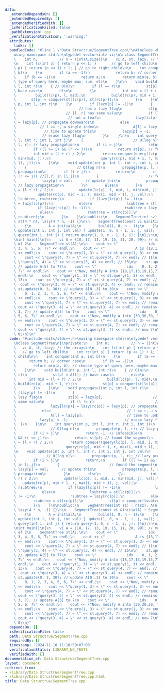 ```yaml
---
data:
  _extendedDependsOn: []
  _extendedRequiredBy: []
  _extendedVerifiedWith: []
  _isVerificationFailed: false
  _pathExtension: cpp
  _verificationStatusIcon: ':warning:'
  attributes:
    links: []
  bundledCode: "#line 1 \"Data Structrue/SegmentTree.cpp\"\n#include <bits/stdc++.h>\n\
    using namespace std;\n\ntypedef vector<int> vi;\n\nclass SegmentTree\n{\nprivate:\n\
    \    int n;          // n = (int)A.size()\n    vi A, st, lazy; // the arrays\n\
    \n    int lc(int p) { return p << 1; }       // go to left child\n    int rc(int\
    \ p) { return (p << 1) + 1; } // go to right child\n\n    int conquer(int a, int\
    \ b)\n    {\n        if (a == -1)\n            return b; // corner case\n    \
    \    if (b == -1)\n            return a;\n        return min(a, b); // choose\
    \ type of query here, maybe max, sum, etc\n    }\n\n    void build(int p, int\
    \ l, int r)\n    { // O(n)\n        if (l == r)\n            st[p] = A[l]; //\
    \ base case\n        else\n        {\n            int mid = (l + r) / 2;\n   \
    \         build(lc(p), l, mid);\n            build(rc(p), mid + 1, r);\n     \
    \       st[p] = conquer(st[lc(p)], st[rc(p)]);\n        }\n    }\n\n    void propagate(int\
    \ p, int l, int r)\n    {\n        if (lazy[p] != -1)\n        {             \
    \                             // has a lazy flag\n            st[p] = lazy[p];\
    \                       // [l..r] has same value\n            if (l != r)    \
    \                        // not a leaf\n                lazy[lc(p)] = lazy[rc(p)]\
    \ = lazy[p]; // propagate downwards\n            else                        \
    \           // l == r, a single index\n                A[l] = lazy[p];       \
    \             // time to update this\n            lazy[p] = -1;              \
    \            // erase lazy flag\n        }\n    }\n\n    int query(int p, int\
    \ l, int r, int i, int j)\n    {                       // O(log n)\n        propagate(p,\
    \ l, r); // lazy propagation\n        if (i > j)\n            return -1; // infeasible\n\
    \        if ((l >= i) && (r <= j))\n            return st[p]; // found the segment\n\
    \        int mid = (l + r) / 2;\n        return conquer(query(lc(p), l, mid, i,\
    \ min(mid, j)),\n                       query(rc(p), mid + 1, r, max(i, mid +\
    \ 1), j));\n    }\n\n    void update(int p, int l, int r, int i, int j, int val)\n\
    \    {                       // O(log n)\n        propagate(p, l, r); // lazy\
    \ propagation\n        if (i > j)\n            return;\n        if ((l >= i) &&\
    \ (r <= j)) //[l,r] in [i,j]\n        {                       // found the segment\n\
    \            lazy[p] = val;      // update this\n            propagate(p, l, r);\
    \ // lazy propagation\n        }\n        else\n        {\n            int mid\
    \ = (l + r) / 2;\n            update(lc(p), l, mid, i, min(mid, j), val);\n  \
    \          update(rc(p), mid + 1, r, max(i, mid + 1), j, val);\n            int\
    \ lsubtree, rsubtree;\n            if (lazy[lc(p)] != -1)\n                lsubtree\
    \ = lazy[lc(p)];\n            else\n                lsubtree = st[lc(p)];\n  \
    \          if (lazy[rc(p)] != -1)\n                rsubtree = lazy[rc(p)];\n \
    \           else\n                rsubtree = st[rc(p)];\n            st[p] = conquer(lsubtree,\
    \ rsubtree);\n        }\n    }\n\npublic:\n    SegmentTree(int sz) : n(sz), A(n),\
    \ st(4 * n), lazy(4 * n, -1) {}\n\n    SegmentTree(const vi &initialA) : SegmentTree((int)initialA.size())\n\
    \    {\n        A = initialA;\n        build(1, 0, n - 1);\n    }\n\n    void\
    \ update(int i, int j, int val) { update(1, 0, n - 1, i, j, val); }\n\n    int\
    \ query(int i, int j) { return query(1, 0, n - 1, i, j); }\n};\n\n// Example Code\n\
    \nint main()\n{\n    vi A = {18, 17, 13, 19, 15, 11, 20, 99}; // make n a power\
    \ of 2\n    SegmentTree st(A);\n\n    cout << \"              idx    0, 1, 2,\
    \ 3, 4, 5, 6, 7\" << endl;\n    cout << \"              A is {18,17,13,19,15,11,20,oo}\"\
    \ << endl;\n    cout << \"query(1, 3) = \" << st.query(1, 3) << endl; // 13\n\
    \    cout << \"query(4, 7) = \" << st.query(4, 7) << endl; // 11\n    cout <<\
    \ \"query(3, 4) = \" << st.query(3, 4) << endl; // 15\n\n    st.update(5, 5, 77);\
    \ // update A[5] to 77\n    cout << \"              idx    0, 1, 2, 3, 4, 5, 6,\
    \ 7\" << endl;\n    cout << \"Now, modify A into {18,17,13,19,15,77,20,oo}\" <<\
    \ endl;\n    cout << \"query(1, 3) = \" << st.query(1, 3) << endl; // remains\
    \ 13\n    cout << \"query(4, 7) = \" << st.query(4, 7) << endl; // now 15\n  \
    \  cout << \"query(3, 4) = \" << st.query(3, 4) << endl; // remains 15\n\n   \
    \ st.update(0, 3, 30); // update A[0..3] to 30\n    cout << \"              idx\
    \    0, 1, 2, 3, 4, 5, 6, 7\" << endl;\n    cout << \"Now, modify A into {30,30,30,30,15,77,20,oo}\"\
    \ << endl;\n    cout << \"query(1, 3) = \" << st.query(1, 3) << endl; // now 30\n\
    \    cout << \"query(4, 7) = \" << st.query(4, 7) << endl; // remains 15\n   \
    \ cout << \"query(3, 4) = \" << st.query(3, 4) << endl; // remains 15\n\n    st.update(3,\
    \ 3, 7); // update A[3] to 7\n    cout << \"              idx    0, 1, 2, 3, 4,\
    \ 5, 6, 7\" << endl;\n    cout << \"Now, modify A into {30,30,30, 7,15,77,20,oo}\"\
    \ << endl;\n    cout << \"query(1, 3) = \" << st.query(1, 3) << endl; // now 7\n\
    \    cout << \"query(4, 7) = \" << st.query(4, 7) << endl; // remains 15\n   \
    \ cout << \"query(3, 4) = \" << st.query(3, 4) << endl; // now 7\n\n    return\
    \ 0;\n}\n"
  code: "#include <bits/stdc++.h>\nusing namespace std;\n\ntypedef vector<int> vi;\n\
    \nclass SegmentTree\n{\nprivate:\n    int n;          // n = (int)A.size()\n \
    \   vi A, st, lazy; // the arrays\n\n    int lc(int p) { return p << 1; }    \
    \   // go to left child\n    int rc(int p) { return (p << 1) + 1; } // go to right\
    \ child\n\n    int conquer(int a, int b)\n    {\n        if (a == -1)\n      \
    \      return b; // corner case\n        if (b == -1)\n            return a;\n\
    \        return min(a, b); // choose type of query here, maybe max, sum, etc\n\
    \    }\n\n    void build(int p, int l, int r)\n    { // O(n)\n        if (l ==\
    \ r)\n            st[p] = A[l]; // base case\n        else\n        {\n      \
    \      int mid = (l + r) / 2;\n            build(lc(p), l, mid);\n           \
    \ build(rc(p), mid + 1, r);\n            st[p] = conquer(st[lc(p)], st[rc(p)]);\n\
    \        }\n    }\n\n    void propagate(int p, int l, int r)\n    {\n        if\
    \ (lazy[p] != -1)\n        {                                          // has a\
    \ lazy flag\n            st[p] = lazy[p];                       // [l..r] has\
    \ same value\n            if (l != r)                            // not a leaf\n\
    \                lazy[lc(p)] = lazy[rc(p)] = lazy[p]; // propagate downwards\n\
    \            else                                   // l == r, a single index\n\
    \                A[l] = lazy[p];                    // time to update this\n \
    \           lazy[p] = -1;                          // erase lazy flag\n      \
    \  }\n    }\n\n    int query(int p, int l, int r, int i, int j)\n    {       \
    \                // O(log n)\n        propagate(p, l, r); // lazy propagation\n\
    \        if (i > j)\n            return -1; // infeasible\n        if ((l >= i)\
    \ && (r <= j))\n            return st[p]; // found the segment\n        int mid\
    \ = (l + r) / 2;\n        return conquer(query(lc(p), l, mid, i, min(mid, j)),\n\
    \                       query(rc(p), mid + 1, r, max(i, mid + 1), j));\n    }\n\
    \n    void update(int p, int l, int r, int i, int j, int val)\n    {         \
    \              // O(log n)\n        propagate(p, l, r); // lazy propagation\n\
    \        if (i > j)\n            return;\n        if ((l >= i) && (r <= j)) //[l,r]\
    \ in [i,j]\n        {                       // found the segment\n           \
    \ lazy[p] = val;      // update this\n            propagate(p, l, r); // lazy\
    \ propagation\n        }\n        else\n        {\n            int mid = (l +\
    \ r) / 2;\n            update(lc(p), l, mid, i, min(mid, j), val);\n         \
    \   update(rc(p), mid + 1, r, max(i, mid + 1), j, val);\n            int lsubtree,\
    \ rsubtree;\n            if (lazy[lc(p)] != -1)\n                lsubtree = lazy[lc(p)];\n\
    \            else\n                lsubtree = st[lc(p)];\n            if (lazy[rc(p)]\
    \ != -1)\n                rsubtree = lazy[rc(p)];\n            else\n        \
    \        rsubtree = st[rc(p)];\n            st[p] = conquer(lsubtree, rsubtree);\n\
    \        }\n    }\n\npublic:\n    SegmentTree(int sz) : n(sz), A(n), st(4 * n),\
    \ lazy(4 * n, -1) {}\n\n    SegmentTree(const vi &initialA) : SegmentTree((int)initialA.size())\n\
    \    {\n        A = initialA;\n        build(1, 0, n - 1);\n    }\n\n    void\
    \ update(int i, int j, int val) { update(1, 0, n - 1, i, j, val); }\n\n    int\
    \ query(int i, int j) { return query(1, 0, n - 1, i, j); }\n};\n\n// Example Code\n\
    \nint main()\n{\n    vi A = {18, 17, 13, 19, 15, 11, 20, 99}; // make n a power\
    \ of 2\n    SegmentTree st(A);\n\n    cout << \"              idx    0, 1, 2,\
    \ 3, 4, 5, 6, 7\" << endl;\n    cout << \"              A is {18,17,13,19,15,11,20,oo}\"\
    \ << endl;\n    cout << \"query(1, 3) = \" << st.query(1, 3) << endl; // 13\n\
    \    cout << \"query(4, 7) = \" << st.query(4, 7) << endl; // 11\n    cout <<\
    \ \"query(3, 4) = \" << st.query(3, 4) << endl; // 15\n\n    st.update(5, 5, 77);\
    \ // update A[5] to 77\n    cout << \"              idx    0, 1, 2, 3, 4, 5, 6,\
    \ 7\" << endl;\n    cout << \"Now, modify A into {18,17,13,19,15,77,20,oo}\" <<\
    \ endl;\n    cout << \"query(1, 3) = \" << st.query(1, 3) << endl; // remains\
    \ 13\n    cout << \"query(4, 7) = \" << st.query(4, 7) << endl; // now 15\n  \
    \  cout << \"query(3, 4) = \" << st.query(3, 4) << endl; // remains 15\n\n   \
    \ st.update(0, 3, 30); // update A[0..3] to 30\n    cout << \"              idx\
    \    0, 1, 2, 3, 4, 5, 6, 7\" << endl;\n    cout << \"Now, modify A into {30,30,30,30,15,77,20,oo}\"\
    \ << endl;\n    cout << \"query(1, 3) = \" << st.query(1, 3) << endl; // now 30\n\
    \    cout << \"query(4, 7) = \" << st.query(4, 7) << endl; // remains 15\n   \
    \ cout << \"query(3, 4) = \" << st.query(3, 4) << endl; // remains 15\n\n    st.update(3,\
    \ 3, 7); // update A[3] to 7\n    cout << \"              idx    0, 1, 2, 3, 4,\
    \ 5, 6, 7\" << endl;\n    cout << \"Now, modify A into {30,30,30, 7,15,77,20,oo}\"\
    \ << endl;\n    cout << \"query(1, 3) = \" << st.query(1, 3) << endl; // now 7\n\
    \    cout << \"query(4, 7) = \" << st.query(4, 7) << endl; // remains 15\n   \
    \ cout << \"query(3, 4) = \" << st.query(3, 4) << endl; // now 7\n\n    return\
    \ 0;\n}"
  dependsOn: []
  isVerificationFile: false
  path: Data Structrue/SegmentTree.cpp
  requiredBy: []
  timestamp: '2024-11-10 11:18:59+07:00'
  verificationStatus: LIBRARY_NO_TESTS
  verifiedWith: []
documentation_of: Data Structrue/SegmentTree.cpp
layout: document
redirect_from:
- /library/Data Structrue/SegmentTree.cpp
- /library/Data Structrue/SegmentTree.cpp.html
title: Data Structrue/SegmentTree.cpp
---
```


